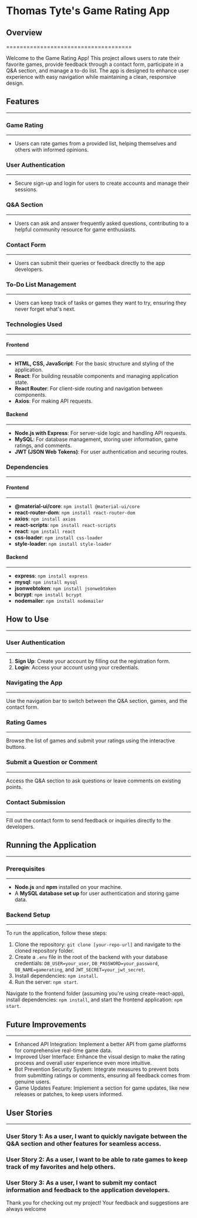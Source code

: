
# Thomas Tyte's Game Rating App

## Overview
=====================================

Welcome to the Game Rating App! This project allows users to rate their favorite games, provide feedback through a contact form, participate in a Q&A section, and manage a to-do list. The app is designed to enhance user experience with easy navigation while maintaining a clean, responsive design.

## Features
------------

### Game Rating
----------------

* Users can rate games from a provided list, helping themselves and others with informed opinions.

### User Authentication
-------------------------

* Secure sign-up and login for users to create accounts and manage their sessions.

### Q&A Section
-----------------

* Users can ask and answer frequently asked questions, contributing to a helpful community resource for game enthusiasts.

### Contact Form
-----------------

* Users can submit their queries or feedback directly to the app developers.

### To-Do List Management
---------------------------

* Users can keep track of tasks or games they want to try, ensuring they never forget what's next.

### Technologies Used
------------------------

#### Frontend
---------------

* **HTML, CSS, JavaScript**: For the basic structure and styling of the application.
* **React**: For building reusable components and managing application state.
* **React Router**: For client-side routing and navigation between components.
* **Axios**: For making API requests.

#### Backend
------------

* **Node.js with Express**: For server-side logic and handling API requests.
* **MySQL**: For database management, storing user information, game ratings, and comments.
* **JWT (JSON Web Tokens)**: For user authentication and securing routes.

### Dependencies
-----------------

#### Frontend
--------------

* **@material-ui/core**: `npm install @material-ui/core`
* **react-router-dom**: `npm install react-router-dom`
* **axios**: `npm install axios`
* **react-scripts**: `npm install react-scripts`
* **react**: `npm install react`
* **css-loader**: `npm install css-loader`
* **style-loader**: `npm install style-loader`

#### Backend
------------

* **express**: `npm install express`
* **mysql**: `npm install mysql`
* **jsonwebtoken**: `npm install jsonwebtoken`
* **bcrypt**: `npm install bcrypt`
* **nodemailer**: `npm install nodemailer`

## How to Use
--------------

### User Authentication
-------------------------

1. **Sign Up**: Create your account by filling out the registration form.
2. **Login**: Access your account using your credentials.

### Navigating the App
-------------------------

Use the navigation bar to switch between the Q&A section, games, and the contact form.

### Rating Games
-----------------

Browse the list of games and submit your ratings using the interactive buttons.

### Submit a Question or Comment
---------------------------------

Access the Q&A section to ask questions or leave comments on existing points.

### Contact Submission
-------------------------

Fill out the contact form to send feedback or inquiries directly to the developers.

## Running the Application
---------------------------

### Prerequisites
-------------------

* **Node.js** and **npm** installed on your machine.
* A **MySQL database set up** for user authentication and storing game data.

### Backend Setup
------------------

To run the application, follow these steps:

1. Clone the repository: `git clone [your-repo-url]` and navigate to the cloned repository folder.
2. Create a `.env` file in the root of the backend with your database credentials: `DB_USER=your_user`, `DB_PASSWORD=your_password`, `DB_NAME=gamerating`, and `JWT_SECRET=your_jwt_secret`.
3. Install dependencies: `npm install`.
4. Run the server: `npm start`.

Navigate to the frontend folder (assuming you're using create-react-app), install dependencies: `npm install`, and start the frontend application: `npm start`.

## Future Improvements
-------------------------

* Enhanced API Integration: Implement a better API from game platforms for comprehensive real-time game data.
* Improved User Interface: Enhance the visual design to make the rating process and overall user experience even more intuitive.
* Bot Prevention Security System: Integrate measures to prevent bots from submitting ratings or comments, ensuring all feedback comes from genuine users.
* Game Updates Feature: Implement a section for game updates, like new releases or patches, to keep users informed.

## User Stories
-----------------

### User Story 1: As a user, I want to quickly navigate between the Q&A section and other features for seamless access.

### User Story 2: As a user, I want to be able to rate games to keep track of my favorites and help others.

### User Story 3: As a user, I want to submit my contact information and feedback to the application developers.

Thank you for checking out my project! Your feedback and suggestions are always welcome
